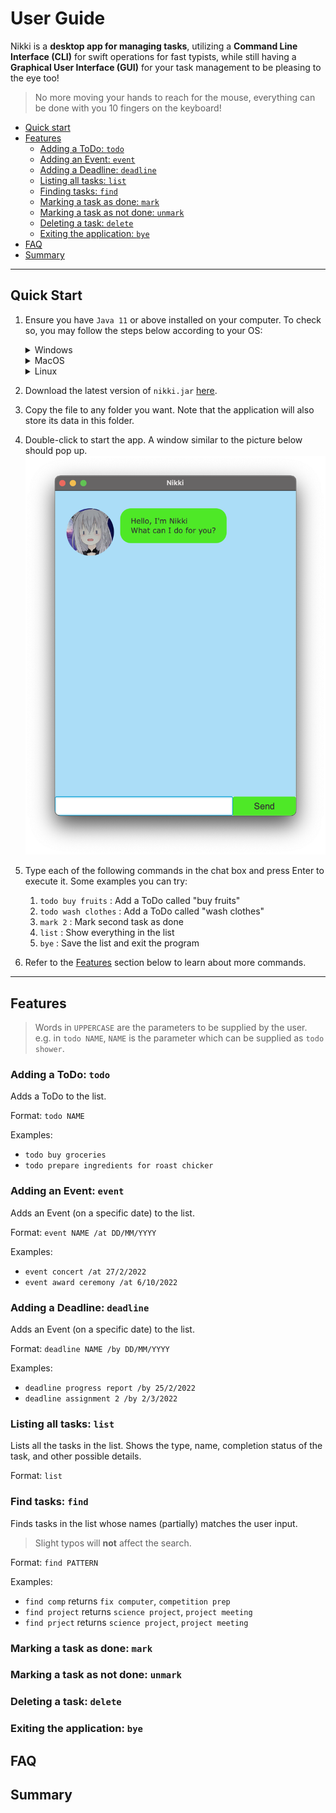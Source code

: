# User Guide

Nikki is a **desktop app for managing tasks**, utilizing a **Command Line Interface (CLI)** for swift operations for
fast typists, while still having a **Graphical User Interface (GUI)** for your task management to be pleasing to the
eye too!

> No more moving your hands to reach for the mouse, everything can be done with you 10 fingers on the keyboard!

 - [Quick start](#quick-start)
 - [Features](#features)
   - [Adding a ToDo: `todo`](#adding-a-todo-todo)
   - [Adding an Event: `event`](#adding-an-event-event)
   - [Adding a Deadline: `deadline`](#adding-a-deadline-deadline)
   - [Listing all tasks: `list`](#listing-all-tasks-list)
   - [Finding tasks: `find`](#finding-tasks-find)
   - [Marking a task as done: `mark`](#marking-a-task-as-done-mark)
   - [Marking a task as not done: `unmark`](#unmarking-a-task-as-not-done-unmark)
   - [Deleting a task: `delete`](#deleting-a-task-delete)
   - [Exiting the application: `bye`](#exiting-the-application-bye)
 - [FAQ](#faq)
 - [Summary](#summary)

---

## Quick Start
1. Ensure you have `Java 11` or above installed on your computer. To check so, you may follow the steps below according
   to your OS:

   <details>
      <summary>Windows</summary>
      <p>
   
         1. In the windows search bar, type in "command prompt" and press Enter.
         2. Type in `java -version` and press `Enter`.
            1. If the version is displayed, this means Java is installed.
            You just need to check whether the *version complies*.
            2. If nothing displays, an error message appears, or your version is incompatible, you may install the correct
            Java version [here](https://www.oracle.com/java/technologies/downloads/#java11).
         
      </p>
   </details>
      
   <details>
     <summary>MacOS</summary>
      <p>

         1. Press `cmd + space` to bring up Spotlight Search. Type `terminal` and press `Enter` to open the terminal app.
         2. Type in `java -version` and press `Enter`.
            1. If the version is displayed, this means Java is installed.
               You just need to check whether the *version complies*.
            2. If nothing displays, an error message appears, or your version is incompatible, you may install the correct
               Java version [here](https://www.oracle.com/java/technologies/downloads/#java11).
      
      </p>   
   </details>
   
   <details>
      <summary>Linux</summary>
      <p>

         1. Open a new terminal window.
         2. Type in `java -version` and press `Enter`.
            1. If the version is displayed, this means Java is installed.
               You just need to check whether the *version complies*.
            2. If nothing displays, an error message appears, or your version is incompatible, you may install the correct
               Java version [here](https://www.oracle.com/java/technologies/downloads/#java11).
      
      </p>
   </details>
      
2. Download the latest version of `nikki.jar` [here](https://github.com/DavidTan0527/ip/releases/).
3. Copy the file to any folder you want. Note that the application will also store its data in this folder.
4. Double-click to start the app. A window similar to the picture below should pop up.
![Startup Screen](assets/start.png)
5. Type each of the following commands in the chat box and press Enter to execute it. Some examples you can try:

   1. `todo buy fruits` : Add a ToDo called "buy fruits"
   2. `todo wash clothes` : Add a ToDo called "wash clothes"
   3. `mark 2` : Mark second task as done
   4. `list` : Show everything in the list
   5. `bye` : Save the list and exit the program

6. Refer to the [Features](#features) section below to learn about more commands.

---

## Features 
> Words in `UPPERCASE` are the parameters to be supplied by the user.<br>
> e.g. in `todo NAME`, `NAME` is the parameter which can be supplied as `todo shower`.

### Adding a ToDo: `todo`
Adds a ToDo to the list.

Format: `todo NAME`

Examples:
- `todo buy groceries`
- `todo prepare ingredients for roast chicker`

### Adding an Event: `event`
Adds an Event (on a specific date) to the list.

Format: `event NAME /at DD/MM/YYYY`

Examples:
- `event concert /at 27/2/2022`
- `event award ceremony /at 6/10/2022`

### Adding a Deadline: `deadline`
Adds an Event (on a specific date) to the list.

Format: `deadline NAME /by DD/MM/YYYY`

Examples:
- `deadline progress report /by 25/2/2022`
- `deadline assignment 2 /by 2/3/2022`

### Listing all tasks: `list`
Lists all the tasks in the list. Shows the type, name, completion status of the task, and other possible details.

Format: `list`

### Find tasks: `find`
Finds tasks in the list whose names (partially) matches the user input.
> Slight typos will **not** affect the search.

Format: `find PATTERN`

Examples:
- `find comp`  returns `fix computer`, `competition prep`
- `find project` returns `science project`, `project meeting`
- `find prject` returns `science project`, `project meeting`

### Marking a task as done: `mark`

### Marking a task as not done: `unmark`

### Deleting a task: `delete`

### Exiting the application: `bye`

## FAQ

## Summary
